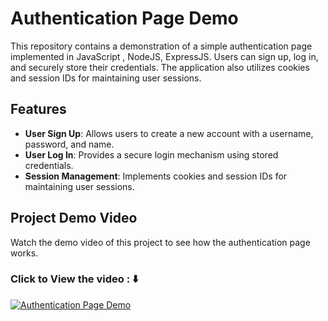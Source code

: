 # Authentication Page Demo

This repository contains a demonstration of a simple authentication page implemented in JavaScript , NodeJS, ExpressJS. Users can sign up, log in, and securely store their credentials. The application also utilizes cookies and session IDs for maintaining user sessions.

## Features
- **User Sign Up**: Allows users to create a new account with a username, password, and name.
- **User Log In**: Provides a secure login mechanism using stored credentials.
- **Session Management**: Implements cookies and session IDs for maintaining user sessions.

## Project Demo Video

Watch the demo video of this project to see how the authentication page works. 
### Click to View the video : ⬇️ 

[![Authentication Page Demo](https://res.cloudinary.com/dhorfmxva/image/upload/v1714454908/Screenshot_2024-04-30_105800_qgt4uv.png)](https://drive.google.com/file/d/1JkNvCgfh8AP5fKjn5kMRlEaKtSm3aLT3/view?usp=sharing)
